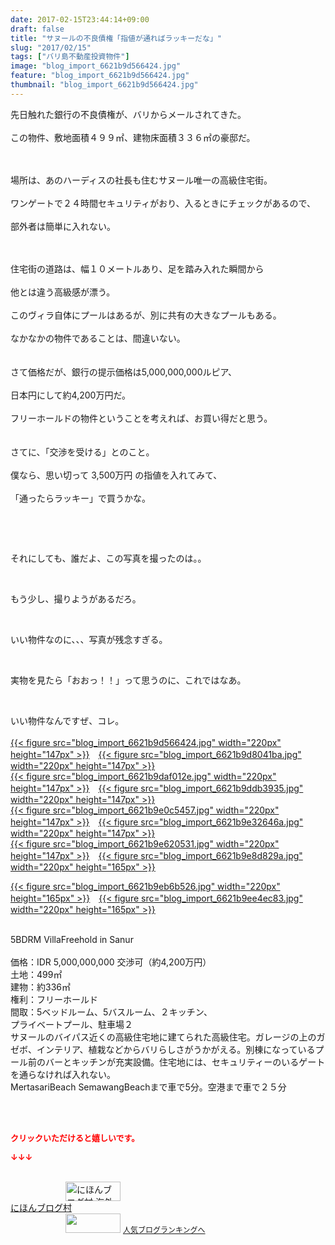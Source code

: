 ```yaml
---
date: 2017-02-15T23:44:14+09:00
draft: false
title: "サヌールの不良債権「指値が通ればラッキーだな」"
slug: "2017/02/15"
tags: ["バリ島不動産投資物件"]
image: "blog_import_6621b9d566424.jpg"
feature: "blog_import_6621b9d566424.jpg"
thumbnail: "blog_import_6621b9d566424.jpg"
---
```

<p>先日触れた銀行の不良債権が、バリからメールされてきた。<br/><br/>この物件、敷地面積４９９㎡、建物床面積３３６㎡の豪邸だ。</p><p><br/><br/>場所は、あのハーディスの社長も住むサヌール唯一の高級住宅街。<br/><br/>ワンゲートで２４時間セキュリティがおり、入るときにチェックがあるので、<br/><br/>部外者は簡単に入れない。</p><p><br/><br/>住宅街の道路は、幅１０メートルあり、足を踏み入れた瞬間から<br/><br/>他とは違う高級感が漂う。<br/><br/>このヴィラ自体にプールはあるが、別に共有の大きなプールもある。<br/><br/>なかなかの物件であることは、間違いない。<br/><br/><br/>さて価格だが、銀行の提示価格は5,000,000,000ルピア、<br/><br/>日本円にして約4,200万円だ。<br/><br/>フリーホールドの物件ということを考えれば、お買い得だと思う。<br/><br/><br/>さてに、「交渉を受ける」とのこと。<br/><br/>僕なら、思い切って 3,500万円 の指値を入れてみて、<br/><br/>「通ったらラッキー」で買うかな。</p><p> </p><p> </p><p>それにしても、誰だよ、この写真を撮ったのは。。</p><p> </p><p>もう少し、撮りようがあるだろ。</p><p> </p><p>いい物件なのに、、、写真が残念すぎる。</p><p> </p><p>実物を見たら「おおっ！！」って思うのに、これではなあ。</p><p> </p><p>いい物件なんですぜ、コレ。<br/><br/><a href="blog_import_6621b9d68d683.jpg">{{< figure src="blog_import_6621b9d566424.jpg" width="220px" height="147px" >}}</a>　<a href="blog_import_6621b9d92410f.jpg">{{< figure src="blog_import_6621b9d8041ba.jpg" width="220px" height="147px" >}}</a><br/><a href="blog_import_6621b9dc1a345.jpg">{{< figure src="blog_import_6621b9daf012e.jpg" width="220px" height="147px" >}}</a>　<a href="blog_import_6621b9dee37ca.jpg">{{< figure src="blog_import_6621b9ddb3935.jpg" width="220px" height="147px" >}}</a><br/><a href="blog_import_6621b9e1db945.jpg">{{< figure src="blog_import_6621b9e0c5457.jpg" width="220px" height="147px" >}}</a>　<a href="blog_import_6621b9e449d6a.jpg">{{< figure src="blog_import_6621b9e32646a.jpg" width="220px" height="147px" >}}</a><br/><a href="blog_import_6621b9e739163.jpg">{{< figure src="blog_import_6621b9e620531.jpg" width="220px" height="147px" >}}</a>　<a href="blog_import_6621b9e9efdfa.jpg">{{< figure src="blog_import_6621b9e8d829a.jpg" width="220px" height="165px" >}}</a></p><p><a href="blog_import_6621b9ec89ff4.jpg">{{< figure src="blog_import_6621b9eb6b526.jpg" width="220px" height="165px" >}}</a>　<a href="blog_import_6621b9ef67076.jpg">{{< figure src="blog_import_6621b9ee4ec83.jpg" width="220px" height="165px" >}}</a></p><p><br/>5BDRM VillaFreehold in Sanur<br/><br/>価格：IDR 5,000,000,000 交渉可（約4,200万円）<br/>土地：499㎡<br/>建物：約336㎡<br/>権利：フリーホールド<br/>間取：5ベッドルーム、5バスルーム、２キッチン、<br/>プライベートプール、駐車場２<br/>サヌールのバイパス近くの高級住宅地に建てられた高級住宅。ガレージの上のガゼボ、インテリア、植栽などからバリらしさがうかがえる。別棟になっているプール前のバーとキッチンが充実設備。住宅地には、セキュリティーのいるゲートを通らなければ入れない。<br/>MertasariBeach SemawangBeachまで車で5分。空港まで車で２５分<br/> </p> <p><font color="#ff0000" size="2"><strong>クリックいただけると嬉しいです。</strong></font></p><p><font color="#ff0000" size="2"><strong>↓↓↓</strong></font></p><p><br/><a href="ranking.html?p_cid=01260127" target="_blank"><img alt="にほんブログ村 海外生活ブログ バリ島情報へ" border="0" height="31" src="data:image/svg+xml;charset=utf-8,%3Csvg%20xmlns%3D%22http%3A%2F%2Fwww.w3.org%2F2000%2Fsvg%22%20title%3D%22Placeholder%20for%20Images%22%20role%3D%22presentation%22%20viewBox%3D%220%200%2088%2031%22%20%2F%3E" width="88" data-src="https://img-proxy.blog-video.jp/images?url=http%3A%2F%2Foverseas.blogmura.com%2Fbali%2Fimg%2Fbali88_31.gif" style="aspect-ratio: auto 88 / 31;"/><noscript><img alt="にほんブログ村 海外生活ブログ バリ島情報へ" border="0" height="31" src="https://img-proxy.blog-video.jp/images?url=http%3A%2F%2Foverseas.blogmura.com%2Fbali%2Fimg%2Fbali88_31.gif" width="88"></noscript></a><br/><a href="ranking.html?p_cid=01260127" target="_blank">にほんブログ村</a><br/><a href="link.php?1804582" title="人気ブログランキングへ"><img border="0" height="31" src="data:image/svg+xml;charset=utf-8,%3Csvg%20xmlns%3D%22http%3A%2F%2Fwww.w3.org%2F2000%2Fsvg%22%20title%3D%22Placeholder%20for%20Images%22%20role%3D%22presentation%22%20viewBox%3D%220%200%2088%2031%22%20%2F%3E" width="88" data-src="https://blog.with2.net/img/banner/banner_22.gif" style="aspect-ratio: auto 88 / 31;"/><noscript><img border="0" height="31" src="https://blog.with2.net/img/banner/banner_22.gif" width="88"></noscript></a> <a href="link.php?1804582" style="font-size: 12px;">人気ブログランキングへ</a></p>


